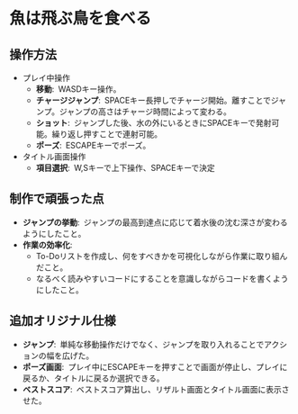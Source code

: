 # 魚は飛ぶ鳥を食べる

## 操作方法
* プレイ中操作
  * **移動**:&ensp;WASDキー操作。
  * **チャージジャンプ**:&ensp;SPACEキー長押しでチャージ開始。離すことでジャンプ。ジャンプの高さはチャージ時間によって変わる。
  * **ショット**:&ensp;ジャンプした後、水の外にいるときにSPACEキーで発射可能。繰り返し押すことで連射可能。
  * **ポーズ**:&ensp;ESCAPEキーでポーズ。
* タイトル画面操作
  * **項目選択**:&ensp;W,Sキーで上下操作、SPACEキーで決定
## 制作で頑張った点
* **ジャンプの挙動**:&ensp;ジャンプの最高到達点に応じて着水後の沈む深さが変わるようにしたこと。
* **作業の効率化**:&ensp;
  * To-Doリストを作成し、何をすべきかを可視化しながら作業に取り組んだこと。
  * なるべく読みやすいコードにすることを意識しながらコードを書くようにしたこと。
## 追加オリジナル仕様
* **ジャンプ**:&ensp;単純な移動操作だけでなく、ジャンプを取り入れることでアクションの幅を広げた。
* **ポーズ画面**:&ensp;プレイ中にESCAPEキーを押すことで画面が停止し、プレイに戻るか、タイトルに戻るか選択できる。
* **ベストスコア**:&ensp;ベストスコア算出し、リザルト画面とタイトル画面に表示させた。
